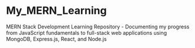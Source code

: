 # My_MERN_Learning
MERN Stack Development Learning Repository - Documenting my progress from JavaScript fundamentals to full-stack web applications using MongoDB, Express.js, React, and Node.js
